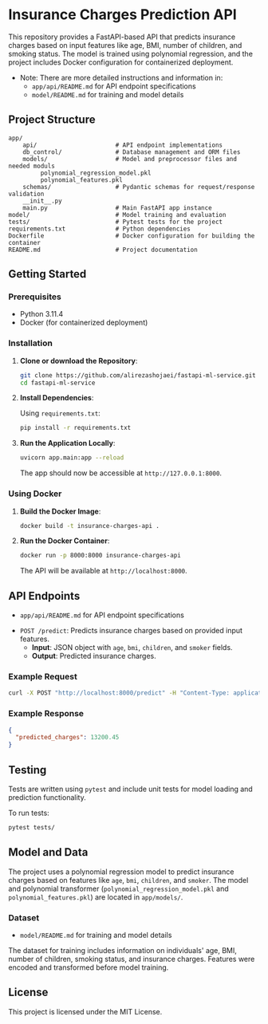 
# Insurance Charges Prediction API

This repository provides a FastAPI-based API that predicts insurance charges based on input features like age, BMI, number of children, and smoking status. The model is trained using polynomial regression, and the project includes Docker configuration for containerized deployment.

* Note: There are more detailed instructions and information in:
  * `app/api/README.md` for API endpoint specifications
  * `model/README.md` for training and model details

## Project Structure

```
app/
    api/                      # API endpoint implementations
    db_control/               # Database management and ORM files
    models/                   # Model and preprocessor files and needed moduls
         polynomial_regression_model.pkl
         polynomial_features.pkl
    schemas/                  # Pydantic schemas for request/response validation
    __init__.py
    main.py                   # Main FastAPI app instance
model/                        # Model training and evaluation
tests/                        # Pytest tests for the project
requirements.txt              # Python dependencies
Dockerfile                    # Docker configuration for building the container
README.md                     # Project documentation
```

## Getting Started

### Prerequisites

- Python 3.11.4
- Docker (for containerized deployment)

### Installation

1. **Clone or download the Repository**:

   ```bash
   git clone https://github.com/alirezashojaei/fastapi-ml-service.git
   cd fastapi-ml-service
   ```

2. **Install Dependencies**:

   Using `requirements.txt`:

   ```bash
   pip install -r requirements.txt
   ```

3. **Run the Application Locally**:

   ```bash
   uvicorn app.main:app --reload
   ```

   The app should now be accessible at `http://127.0.0.1:8000`.

### Using Docker

1. **Build the Docker Image**:

   ```bash
   docker build -t insurance-charges-api .
   ```

2. **Run the Docker Container**:

   ```bash
   docker run -p 8000:8000 insurance-charges-api
   ```

   The API will be available at `http://localhost:8000`.

## API Endpoints

* `app/api/README.md` for API endpoint specifications

- `POST /predict`: Predicts insurance charges based on provided input features.
   - **Input**: JSON object with `age`, `bmi`, `children`, and `smoker` fields.
   - **Output**: Predicted insurance charges.

### Example Request

```bash
curl -X POST "http://localhost:8000/predict" -H "Content-Type: application/json" -d '{"age": 30, "bmi": 22.5, "children": 1, "smoker": "yes"}'
```

### Example Response

```json
{
  "predicted_charges": 13200.45
}
```

## Testing

Tests are written using `pytest` and include unit tests for model loading and prediction functionality.

To run tests:

```bash
pytest tests/
```

## Model and Data

The project uses a polynomial regression model to predict insurance charges based on features like `age`, `bmi`, `children`, and `smoker`. The model and polynomial transformer (`polynomial_regression_model.pkl` and `polynomial_features.pkl`) are located in `app/models/`.

### Dataset

* `model/README.md` for training and model details

The dataset for training includes information on individuals' age, BMI, number of children, smoking status, and insurance charges. Features were encoded and transformed before model training.

## License

This project is licensed under the MIT License.
